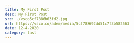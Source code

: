 ```yaml
---
title: My First Post
desc: My First Post
src: ./vsco5cf7886b63fd2.jpg
url: https://vsco.co/adem/media/5cf788692dd51c7f3b582563
date: 12-4-2020
category: last
---
```

